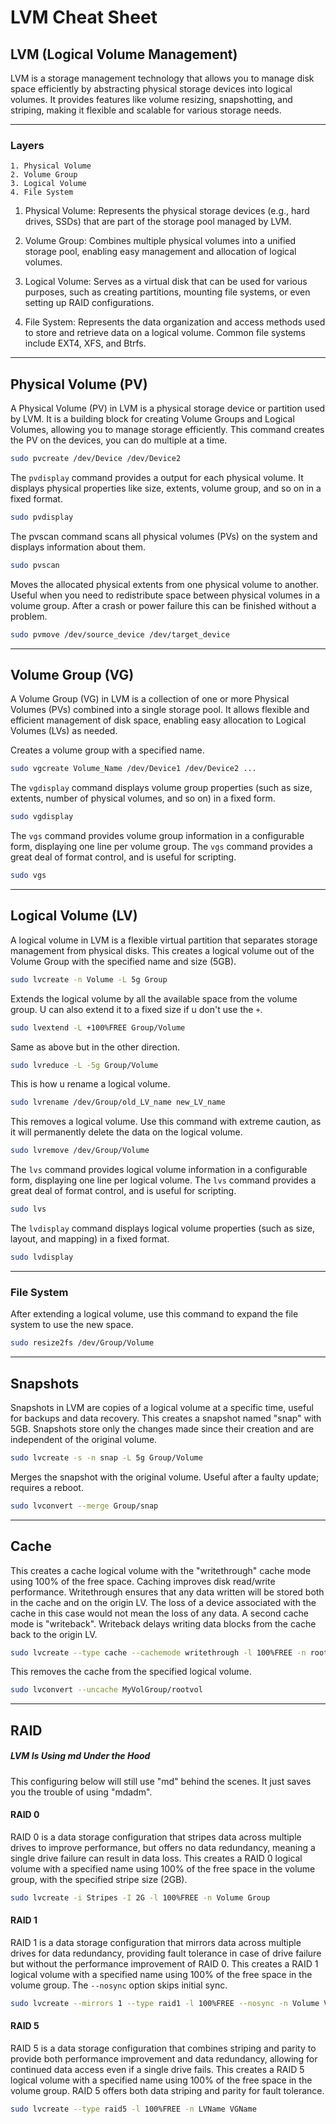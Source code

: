 # LVM Cheat Sheet

## LVM (Logical Volume Management)

LVM is a storage management technology that allows you to manage disk space efficiently by abstracting physical storage devices into logical volumes. It provides features like volume resizing, snapshotting, and striping, making it flexible and scalable for various storage needs.

---

### Layers

```
1. Physical Volume
2. Volume Group
3. Logical Volume
4. File System
```

1. Physical Volume: Represents the physical storage devices (e.g., hard drives, SSDs) that are part of the storage pool managed by LVM.
    
2. Volume Group: Combines multiple physical volumes into a unified storage pool, enabling easy management and allocation of logical volumes.
    
3. Logical Volume: Serves as a virtual disk that can be used for various purposes, such as creating partitions, mounting file systems, or even setting up RAID configurations.
    
4. File System: Represents the data organization and access methods used to store and retrieve data on a logical volume. Common file systems include EXT4, XFS, and Btrfs.

---
## Physical Volume (PV)

A Physical Volume (PV) in LVM is a physical storage device or partition used by LVM. It is a building block for creating Volume Groups and Logical Volumes, allowing you to manage storage efficiently. This command creates the PV on the devices, you can do multiple at a time. 

```bash
sudo pvcreate /dev/Device /dev/Device2
```

The `pvdisplay` command provides a output for each physical volume. It displays physical properties like size, extents, volume group, and so on in a fixed format.

```bash
sudo pvdisplay
```

The pvscan command scans all physical volumes (PVs) on the system and displays information about them.

```bash
sudo pvscan
```

Moves the allocated physical extents from one physical volume to another. Useful when you need to redistribute space between physical volumes in a volume group. After a crash or power failure this can be finished without a problem.

```bash
sudo pvmove /dev/source_device /dev/target_device
```
---
## Volume Group (VG)

A Volume Group (VG) in LVM is a collection of one or more Physical Volumes (PVs) combined into a single storage pool. It allows flexible and efficient management of disk space, enabling easy allocation to Logical Volumes (LVs) as needed.

Creates a volume group with a specified name.

```bash
sudo vgcreate Volume_Name /dev/Device1 /dev/Device2 ...
```

The `vgdisplay` command displays volume group properties (such as size, extents, number of physical volumes, and so on) in a fixed form.

```bash
sudo vgdisplay
```

The `vgs` command provides volume group information in a configurable form, displaying one line per volume group. The `vgs` command provides a great deal of format control, and is useful for scripting.

```bash
sudo vgs
```
---
## Logical Volume (LV)

A logical volume in LVM is a flexible virtual partition that separates storage management from physical disks. This creates a logical volume out of the Volume Group with the specified name and size (5GB).

```bash
sudo lvcreate -n Volume -L 5g Group
```

Extends the logical volume by all the available space from the volume group. U can also extend it to a fixed size if u don't use the `+`.

```bash
sudo lvextend -L +100%FREE Group/Volume
```

Same as above but in the other direction.
```bash
sudo lvreduce -L -5g Group/Volume
```

This is how u rename a logical volume.

```bash
sudo lvrename /dev/Group/old_LV_name new_LV_name
```

This removes a logical volume. Use this command with extreme caution, as it will permanently delete the data on the logical volume.

```bash
sudo lvremove /dev/Group/Volume
```

The `lvs` command provides logical volume information in a configurable form, displaying one line per logical volume. The `lvs` command provides a great deal of format control, and is useful for scripting.

```bash
sudo lvs
```

The `lvdisplay` command displays logical volume properties (such as size, layout, and mapping) in a fixed format.

```bash
sudo lvdisplay
```
---
### File System

After extending a logical volume, use this command to expand the file system to use the new space.

```bash
sudo resize2fs /dev/Group/Volume
```
---
## Snapshots

Snapshots in LVM are copies of a logical volume at a specific time, useful for backups and data recovery. This creates a snapshot named "snap" with 5GB. Snapshots store only the changes made since their creation and are independent of the original volume. 

```bash
sudo lvcreate -s -n snap -L 5g Group/Volume
```

Merges the snapshot with the original volume. Useful after a faulty update; requires a reboot.

```bash
sudo lvconvert --merge Group/snap
```
---
## Cache

This creates a cache logical volume with the "writethrough" cache mode using 100% of the free space. Caching improves disk read/write performance. Writethrough ensures that any data written will be stored both in the cache and on the origin LV. The loss of a device associated with the cache in this case would not mean the loss of any data. A second cache mode is "writeback". Writeback delays writing data blocks from the cache back to the origin LV.

```bash
sudo lvcreate --type cache --cachemode writethrough -l 100%FREE -n root_cachepool MyVolGroup/rootvol /dev/fastdisk
```

This removes the cache from the specified logical volume.

```bash
sudo lvconvert --uncache MyVolGroup/rootvol
```
---
## RAID

##### LVM Is Using md Under the Hood

This configuring below will still use "md" behind the scenes. It just saves you the trouble of using "mdadm".

#### RAID 0

RAID 0 is a data storage configuration that stripes data across multiple drives to improve performance, but offers no data redundancy, meaning a single drive failure can result in data loss. This creates a RAID 0 logical volume with a specified name using 100% of the free space in the volume group, with the specified stripe size (2GB).

```bash
sudo lvcreate -i Stripes -I 2G -l 100%FREE -n Volume Group
```

#### RAID 1

RAID 1 is a data storage configuration that mirrors data across multiple drives for data redundancy, providing fault tolerance in case of drive failure but without the performance improvement of RAID 0. This creates a RAID 1 logical volume with a specified name using 100% of the free space in the volume group. The `--nosync` option skips initial sync. 

```bash
sudo lvcreate --mirrors 1 --type raid1 -l 100%FREE --nosync -n Volume VGName
```

#### RAID 5

RAID 5 is a data storage configuration that combines striping and parity to provide both performance improvement and data redundancy, allowing for continued data access even if a single drive fails. This creates a RAID 5 logical volume with a specified name using 100% of the free space in the volume group. RAID 5 offers both data striping and parity for fault tolerance.

```bash
sudo lvcreate --type raid5 -l 100%FREE -n LVName VGName
```